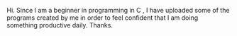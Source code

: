 Hi.
Since I am a beginner in programming in C , I have uploaded some of the programs created by me in order to feel confident that I am doing something productive daily.
Thanks.
